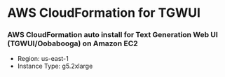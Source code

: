 # AWS CloudFormation for TGWUI 

### AWS CloudFormation auto install for Text Generation Web UI (TGWUI/Oobabooga) on Amazon EC2

* Region: us-east-1
* Instance Type: g5.2xlarge
